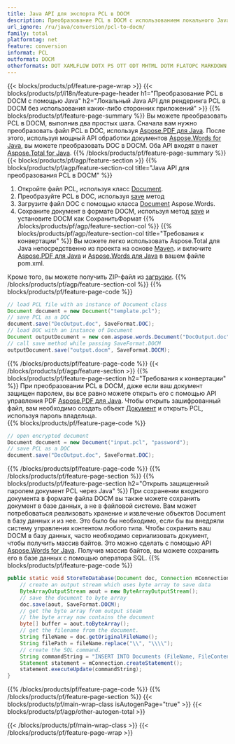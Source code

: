 ```yaml
---
title: Java API для экспорта PCL в DOCM
description: Преобразование PCL в DOCM с использованием локального Java API
url_ignore: /ru/java/conversion/pcl-to-docm/
family: total
platformtag: net
feature: conversion
informat: PCL
outformat: DOCM
otherformats: DOT XAMLFLOW DOTX PS OTT ODT MHTML DOTM FLATOPC MARKDOWN WORDML RTF
---
```

{{< blocks/products/pf/feature-page-wrap >}}
{{< blocks/products/pf/i18n/feature-page-header h1="Преобразование PCL в DOCM с помощью Java" h2="Локальный Java API для рендеринга PCL в DOCM без использования каких-либо сторонних приложений" >}}
{{% blocks/products/pf/feature-page-summary %}}
Вы можете преобразовать PCL в DOCM, выполнив два простых шага. Сначала вам нужно преобразовать файл PCL в DOC, используя [Aspose.PDF для Java](https://products.aspose.com/pdf/java/). После этого, используя мощный API обработки документов [Aspose.Words for Java](https://products.aspose.com/words/java/), вы можете преобразовать DOC в DOCM. Оба API входят в пакет [Aspose.Total for Java](https://products.aspose.com/total/java/).
{{% /blocks/products/pf/feature-page-summary  %}}
{{< blocks/products/pf/agp/feature-section >}}
{{% blocks/products/pf/agp/feature-section-col title="Java API для преобразования PCL в DOCM" %}}
1. Откройте файл PCL, используя класс [Document](https://reference.aspose.com/pdf/java/com.aspose.pdf/Document).
2. Преобразуйте PCL в DOC, используя [save](https://reference.aspose.com/pdf/java/com.aspose.pdf/Document#save-java.lang.String-com.aspose.pdf.SaveOptions- ) метод
3. Загрузите файл DOC с помощью класса [Document](https://reference.aspose.com/words/java/com.aspose.words/Document) Aspose.Words.
4. Сохраните документ в формате DOCM, используя метод [save](https://reference.aspose.com/words/java/com.aspose.words/Document#save(java.lang.String,int)) и установите DOCM как СохранитьФормат
{{% /blocks/products/pf/agp/feature-section-col %}}
{{% blocks/products/pf/agp/feature-section-col title="Требования к конвертации" %}}
Вы можете легко использовать Aspose.Total для Java непосредственно из проекта на основе [Maven](https://releases.aspose.com/total/java/). и включите [Aspose.PDF для Java](https://docs.aspose.com/pdf/java/installation/) и [Aspose.Words для Java](https://docs.aspose.com/words/java/installation/) в вашем файле pom.xml.

Кроме того, вы можете получить ZIP-файл из [загрузки](https://releases.aspose.com/total/java).
{{% /blocks/products/pf/agp/feature-section-col %}}
{{% blocks/products/pf/feature-page-code %}}

```java
// load PCL file with an instance of Document class
Document document = new Document("template.pcl");
// save PCL as a DOC 
document.save("DocOutput.doc", SaveFormat.DOC); 
// load DOC with an instance of Document
Document outputDocument = new com.aspose.words.Document("DocOutput.doc");
// call save method while passing SaveFormat.DOCM
outputDocument.save("output.docm", SaveFormat.DOCM);   
```

{{% /blocks/products/pf/feature-page-code %}}
{{< /blocks/products/pf/agp/feature-section >}}
{{% blocks/products/pf/feature-page-section  h2="Требования к конвертации" %}}
При преобразовании PCL в DOCM, даже если ваш документ защищен паролем, вы все равно можете открыть его с помощью API управления PDF [Aspose.PDF для Java](https://docs.aspose.com/pdf/java/installation/). Чтобы открыть зашифрованный файл, вам необходимо создать объект [Документ](https://reference.aspose.com/pdf/java/com.aspose.pdf/Document) и открыть PCL, используя пароль владельца.  
{{% blocks/products/pf/feature-page-code %}}
```cs
// open encrypted document
Document document = new Document("input.pcl", "password");
// save PCL as a DOC 
document.save("DocOutput.doc", SaveFormat.DOC);
```

{{% /blocks/products/pf/feature-page-code  %}}
{{% /blocks/products/pf/feature-page-section %}}
{{% blocks/products/pf/feature-page-section  h2="Открыть защищенный паролем документ PCL через Java" %}}
При сохранении входного документа в формате файла DOCM вы также можете сохранить документ в базе данных, а не в файловой системе. Вам может потребоваться реализовать хранение и извлечение объектов Document в базу данных и из нее. Это было бы необходимо, если бы вы внедряли систему управления контентом любого типа. Чтобы сохранить ваш DOCM в базу данных, часто необходимо сериализовать документ, чтобы получить массив байтов. Это можно сделать с помощью API [Aspose.Words for Java](https://products.aspose.com/words/Java/). Получив массив байтов, вы можете сохранить его в базе данных с помощью оператора SQL. 
{{% blocks/products/pf/feature-page-code %}}

```java
public static void StoreToDatabase(Document doc, Connection mConnection) throws Exception {
    // create an output stream which uses byte array to save data
    ByteArrayOutputStream aout = new ByteArrayOutputStream();
    // save the document to byte array
    doc.save(aout, SaveFormat.DOCM);
    // get the byte array from output steam
    // the byte array now contains the document
    byte[] buffer = aout.toByteArray();
    // get the filename from the document.
    String fileName = doc.getOriginalFileName();
    String filePath = fileName.replace("\\", "\\\\");
    // create the SQL command.
    String commandString = "INSERT INTO Documents (FileName, FileContent) VALUES('" + filePath + "', '" + buffer + "')";
    Statement statement = mConnection.createStatement();
    statement.executeUpdate(commandString);
}  
```

{{% /blocks/products/pf/feature-page-code  %}}
{{% /blocks/products/pf/feature-page-section %}}
{{< blocks/products/pf/main-wrap-class isAutogenPage="true" >}}
{{< blocks/products/pf/agp/other-autogen-total >}}

{{< /blocks/products/pf/main-wrap-class >}}
{{< /blocks/products/pf/feature-page-wrap >}}